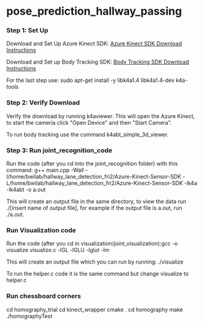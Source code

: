 # pose_prediction_hallway_passing

### Step 1: Set Up
Download and Set Up Azure Kinect SDK: [Azure Kinect SDK Download Instructions](https://learn.microsoft.com/en-us/azure/kinect-dk/sensor-sdk-download)

Download and Set up Body Tracking SDK: [Body Tracking SDK Download Instructions](https://learn.microsoft.com/en-us/azure/kinect-dk/body-sdk-setup)

For the last step use: sudo apt-get install -y libk4a1.4 libk4a1.4-dev k4a-tools

### Step 2: Verify Download
Verify the download by running k4aviewer. This will open the Azure Kinect, to start the cameria click "Open Device" and then "Start Camera".

To run body tracking use the command k4abt_simple_3d_viewer.

### Step 3: Run joint_recognition_code
Run the code (after you cd into the joint_recognition folder) with this command: g++ main.cpp -Wall -I/home/bwilab/hallway_lane_detection_fri2/Azure-Kinect-Sensor-SDK -L/home/bwilab/hallway_lane_detection_fri2/Azure-Kinect-Sensor-SDK -lk4a -lk4abt -o a.out

This will create an output file in the same directory, to view the data run ./[insert name of output file], for example if the output file is a.out, run ./a.out.

### Run Visualization code
Run the code (after you cd in visualization/joint_visualization):gcc -o visualize visualize.c -lGL -lGLU -lglut -lm 

This will create an output file which you can run by running: ./visualize

To run the helper.c code it is the same command but change visualize to helper.c


### Run chessboard corners
cd homography_trial
cd kinect_wrapper
cmake .
cd homography
make
./homographyTest
